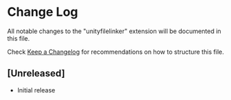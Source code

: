 # Change Log

All notable changes to the "unityfilelinker" extension will be documented in this file.

Check [Keep a Changelog](http://keepachangelog.com/) for recommendations on how to structure this file.

## [Unreleased]

- Initial release